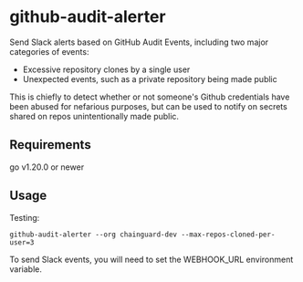 # github-audit-alerter

Send Slack alerts based on GitHub Audit Events, including two major categories of events:

* Excessive repository clones by a single user
* Unexpected events, such as a private repository being made public

This is chiefly to detect whether or not someone's Github credentials have been abused for nefarious purposes, but can be used to notify on secrets shared on repos unintentionally made public.

## Requirements

go v1.20.0 or newer

## Usage

Testing:

```
github-audit-alerter --org chainguard-dev --max-repos-cloned-per-user=3
```

To send Slack events, you will need to set the WEBHOOK_URL environment variable.
